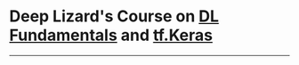 # Deep Lizard's Course on [DL Fundamentals](https://deeplizard.com/learn/playlist/PLZbbT5o_s2xq7LwI2y8_QtvuXZedL6tQU) and [tf.Keras](https://deeplizard.com/learn/playlist/PLZbbT5o_s2xrwRnXk_yCPtnqqo4_u2YGL)
___